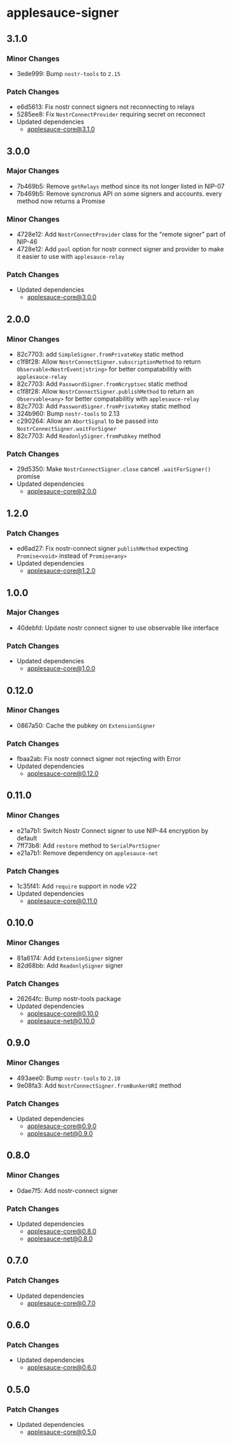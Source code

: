 # applesauce-signer

## 3.1.0

### Minor Changes

- 3ede999: Bump `nostr-tools` to `2.15`

### Patch Changes

- e6d5613: Fix nostr connect signers not reconnecting to relays
- 5285ee8: Fix `NostrConnectProvider` requiring secret on reconnect
- Updated dependencies
  - applesauce-core@3.1.0

## 3.0.0

### Major Changes

- 7b469b5: Remove `getRelays` method since its not longer listed in NIP-07
- 7b469b5: Remove syncronus API on some signers and accounts. every method now returns a Promise

### Minor Changes

- 4728e12: Add `NostrConnectProvider` class for the "remote signer" part of NIP-46
- 4728e12: Add `pool` option for nostr connect signer and provider to make it easier to use with `applesauce-relay`

### Patch Changes

- Updated dependencies
  - applesauce-core@3.0.0

## 2.0.0

### Minor Changes

- 82c7703: add `SimpleSigner.fromPrivateKey` static method
- c1f8f28: Allow `NostrConnectSigner.subscriptionMethod` to return `Observable<NostrEvent|string>` for better compatabilitiy with `applesauce-relay`
- 82c7703: Add `PasswordSigner.fromNcryptsec` static method
- c1f8f28: Allow `NostrConnectSigner.publishMethod` to return an `Observable<any>` for better compatabilitiy with `applesauce-relay`
- 82c7703: Add `PasswordSigner.fromPrivateKey` static method
- 324b960: Bump `nostr-tools` to 2.13
- c290264: Allow an `AbortSignal` to be passed into `NostrConnectSigner.waitForSigner`
- 82c7703: Add `ReadonlySigner.fromPubkey` method

### Patch Changes

- 29d5350: Make `NostrConnectSigner.close` cancel `.waitForSigner()` promise
- Updated dependencies
  - applesauce-core@2.0.0

## 1.2.0

### Patch Changes

- ed6ad27: Fix nostr-connect signer `publishMethod` expecting `Promise<void>` instead of `Promise<any>`
- Updated dependencies
  - applesauce-core@1.2.0

## 1.0.0

### Major Changes

- 40debfd: Update nostr connect signer to use observable like interface

### Patch Changes

- Updated dependencies
  - applesauce-core@1.0.0

## 0.12.0

### Minor Changes

- 0867a50: Cache the pubkey on `ExtensionSigner`

### Patch Changes

- fbaa2ab: Fix nostr connect signer not rejecting with Error
- Updated dependencies
  - applesauce-core@0.12.0

## 0.11.0

### Minor Changes

- e21a7b1: Switch Nostr Connect signer to use NIP-44 encryption by default
- 7ff73b8: Add `restore` method to `SerialPortSigner`
- e21a7b1: Remove dependency on `applesauce-net`

### Patch Changes

- 1c35f41: Add `require` support in node v22
- Updated dependencies
  - applesauce-core@0.11.0

## 0.10.0

### Minor Changes

- 81a6174: Add `ExtensionSigner` signer
- 82d68bb: Add `ReadonlySigner` signer

### Patch Changes

- 26264fc: Bump nostr-tools package
- Updated dependencies
  - applesauce-core@0.10.0
  - applesauce-net@0.10.0

## 0.9.0

### Minor Changes

- 493aee0: Bump `nostr-tools` to `2.10`
- 9e08fa3: Add `NostrConnectSigner.fromBunkerURI` method

### Patch Changes

- Updated dependencies
  - applesauce-core@0.9.0
  - applesauce-net@0.9.0

## 0.8.0

### Minor Changes

- 0dae7f5: Add nostr-connect signer

### Patch Changes

- Updated dependencies
  - applesauce-core@0.8.0
  - applesauce-net@0.8.0

## 0.7.0

### Patch Changes

- Updated dependencies
  - applesauce-core@0.7.0

## 0.6.0

### Patch Changes

- Updated dependencies
  - applesauce-core@0.6.0

## 0.5.0

### Patch Changes

- Updated dependencies
  - applesauce-core@0.5.0
